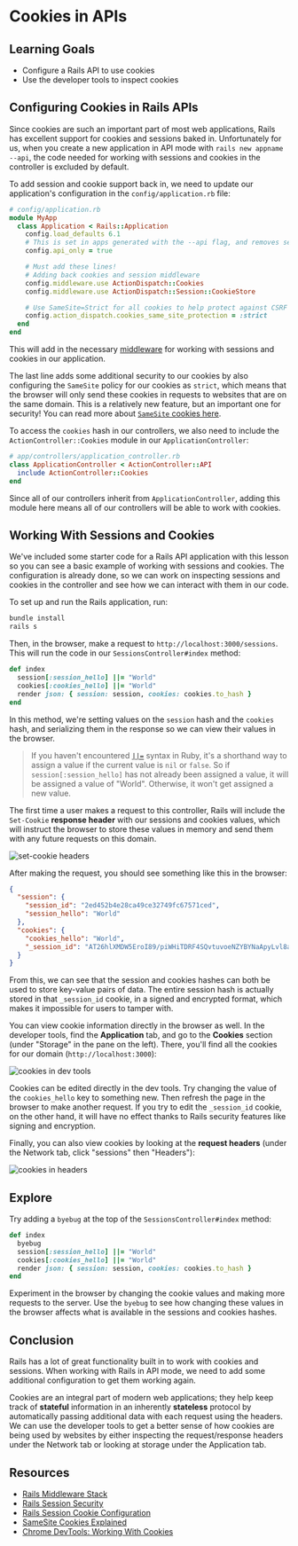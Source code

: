 # Cookies in APIs

## Learning Goals

- Configure a Rails API to use cookies
- Use the developer tools to inspect cookies

## Configuring Cookies in Rails APIs

Since cookies are such an important part of most web applications, Rails has
excellent support for cookies and sessions baked in. Unfortunately for us, when
you create a new application in API mode with `rails new appname --api`, the
code needed for working with sessions and cookies in the controller is
excluded by default.

To add session and cookie support back in, we need to update our application's
configuration in the `config/application.rb` file:

```rb
# config/application.rb
module MyApp
  class Application < Rails::Application
    config.load_defaults 6.1
    # This is set in apps generated with the --api flag, and removes session/cookie middleware
    config.api_only = true

    # Must add these lines!
    # Adding back cookies and session middleware
    config.middleware.use ActionDispatch::Cookies
    config.middleware.use ActionDispatch::Session::CookieStore

    # Use SameSite=Strict for all cookies to help protect against CSRF
    config.action_dispatch.cookies_same_site_protection = :strict
  end
end
```

This will add in the necessary [middleware][] for working with sessions and cookies
in our application.

The last line adds some additional security to our cookies by also
configuring the `SameSite` policy for our cookies as `strict`, which means
that the browser will only send these cookies in requests to websites that are
on the same domain. This is a relatively new feature, but an important one for
security! You can read more about [`SameSite` cookies here][same site cookies].

To access the `cookies` hash in our controllers, we also need to include the
`ActionController::Cookies` module in our `ApplicationController`:

```rb
# app/controllers/application_controller.rb
class ApplicationController < ActionController::API
  include ActionController::Cookies
end
```

Since all of our controllers inherit from `ApplicationController`, adding this
module here means all of our controllers will be able to work with cookies.

## Working With Sessions and Cookies

We've included some starter code for a Rails API application with this lesson so
you can see a basic example of working with sessions and cookies. The
configuration is already done, so we can work on inspecting sessions and cookies
in the controller and see how we can interact with them in our code.

To set up and run the Rails application, run:

```sh
bundle install
rails s
```

Then, in the browser, make a request to `http://localhost:3000/sessions`. This
will run the code in our `SessionsController#index` method:

```rb
def index
  session[:session_hello] ||= "World"
  cookies[:cookies_hello] ||= "World"
  render json: { session: session, cookies: cookies.to_hash }
end
```

In this method, we're setting values on the `session` hash and the `cookies`
hash, and serializing them in the response so we can view their values in the
browser.

> If you haven't encountered [`||=`][ruby or equals] syntax in Ruby, it's a
> shorthand way to assign a value if the current value is `nil` or `false`. So
> if `session[:session_hello]` has not already been assigned a value, it will be
> assigned a value of "World". Otherwise, it won't get assigned a new value.

The first time a user makes a request to this controller, Rails will include the
`Set-Cookie` **response header** with our sessions and cookies values, which
will instruct the browser to store these values in memory and send them with any
future requests on this domain.

![set-cookie headers](https://curriculum-content.s3.amazonaws.com/phase-4/cookies-in-rails-api/set-cookie-headers.png)

After making the request, you should see something like this in the browser:

```json
{
  "session": {
    "session_id": "2ed452b4e28ca49ce32749fc67571ced",
    "session_hello": "World"
  },
  "cookies": {
    "cookies_hello": "World",
    "_session_id": "AT26hlXMDW5EroI89/piWHiTDRF4SQvtuvoeNZYBYNaApyLvl8a1MvhnTsLfTK57QeJCMM6YkyFqaSWguqVMWljwl+ZmELmT/wHXfFJiGL0kvadecPhyXup+p7kO66HAFVBSTOKefbkhDtQz8Ex5pHW+UBAhFfoDnDZ9/4QgST3LPyGHKf4Pgix+JwOFU9MqeFQqXZTITRW7DFi+aGDdrb1hUeIGZLuezO2QN3+TEu2xHMc=--HJwJL83oJZqcaIL1--snxu+v1esfT9YLOXUGxLYw=="
  }
}
```

From this, we can see that the session and cookies hashes can both be used to
store key-value pairs of data. The entire session hash is actually stored in
that `_session_id` cookie, in a signed and encrypted format, which makes it
impossible for users to tamper with.

You can view cookie information directly in the browser as well. In the
developer tools, find the **Application** tab, and go to the **Cookies** section
(under "Storage" in the pane on the left). There, you'll find all the cookies
for our domain (`http://localhost:3000`):

![cookies in dev tools](https://curriculum-content.s3.amazonaws.com/phase-4/cookies-in-rails-api/cookies-devtools.png)

Cookies can be edited directly in the dev tools. Try changing the value of the
`cookies_hello` key to something new. Then refresh the page in the browser to
make another request. If you try to edit the `_session_id` cookie, on the other
hand, it will have no effect thanks to Rails security features like signing and
encryption.

Finally, you can also view cookies by looking at the **request headers** (under
the Network tab, click "sessions" then "Headers"):

![cookies in headers](https://curriculum-content.s3.amazonaws.com/phase-4/cookies-in-rails-api/cookies-headers.png)

## Explore

Try adding a `byebug` at the top of the `SessionsController#index` method:

```rb
def index
  byebug
  session[:session_hello] ||= "World"
  cookies[:cookies_hello] ||= "World"
  render json: { session: session, cookies: cookies.to_hash }
end
```

Experiment in the browser by changing the cookie values and making more requests
to the server. Use the `byebug` to see how changing these values in the browser
affects what is available in the sessions and cookies hashes.

## Conclusion

Rails has a lot of great functionality built in to work with cookies and sessions.
When working with Rails in API mode, we need to add some additional configuration
to get them working again.

Cookies are an integral part of modern web applications; they help keep track of
**stateful** information in an inherently **stateless** protocol by
automatically passing additional data with each request using the headers. We
can use the developer tools to get a better sense of how cookies are being used
by websites by either inspecting the request/response headers under the Network
tab or looking at storage under the Application tab.

## Resources

- [Rails Middleware Stack][middleware]
- [Rails Session Security](https://guides.rubyonrails.org/security.html#sessions)
- [Rails Session Cookie Configuration](https://api.rubyonrails.org/classes/ActionDispatch/Session/CookieStore.html)
- [SameSite Cookies Explained][same site cookies]
- [Chrome DevTools: Working With Cookies](https://developer.chrome.com/docs/devtools/storage/cookies/)

[middleware]: https://guides.rubyonrails.org/rails_on_rack.html#action-dispatcher-middleware-stack
[same site cookies]: https://web.dev/samesite-cookies-explained/
[ruby or equals]: http://www.rubyinside.com/what-rubys-double-pipe-or-equals-really-does-5488.html

